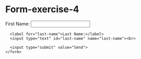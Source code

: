 # Form-exercise-4
<!DOCTYPE html>
<html>
  <head>
    <title>Form Example</title>
  </head>
  <body>
    <form>
      <label for="first-name">First Name:</label>
      <input type="text" id="first-name" name="first-name"><br>
      
      <label for="last-name">Last Name:</label>
      <input type="text" id="last-name" name="last-name"><br>
      
      <input type="submit" value="Send">
    </form>
  </body>
</html>
